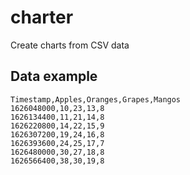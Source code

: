 # charter
Create charts from CSV data

## Data example

```
Timestamp,Apples,Oranges,Grapes,Mangos
1626048000,10,23,13,8
1626134400,11,21,14,8
1626220800,14,22,15,9
1626307200,19,24,16,8
1626393600,24,25,17,7
1626480000,30,27,18,8
1626566400,38,30,19,8
```
